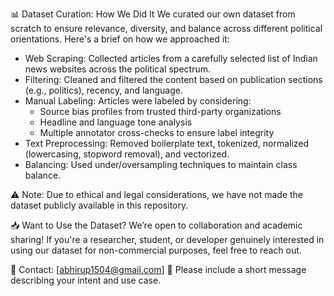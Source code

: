 📊 Dataset Curation: How We Did It
We curated our own dataset from scratch to ensure relevance, diversity, and balance across different political orientations. Here's a brief on how we approached it:

- Web Scraping: Collected articles from a carefully selected list of Indian news websites across the political spectrum.
- Filtering: Cleaned and filtered the content based on publication sections (e.g., politics), recency, and language.
- Manual Labeling: Articles were labeled by considering:
  - Source bias profiles from trusted third-party organizations
  - Headline and language tone analysis
  - Multiple annotator cross-checks to ensure label integrity
- Text Preprocessing: Removed boilerplate text, tokenized, normalized (lowercasing, stopword removal), and vectorized.
- Balancing: Used under/oversampling techniques to maintain class balance.

⚠️ Note: Due to ethical and legal considerations, we have not made the dataset publicly available in this repository.

📥 Want to Use the Dataset?
We’re open to collaboration and academic sharing!
If you're a researcher, student, or developer genuinely interested in using our dataset for non-commercial purposes, feel free to reach out.

📧 Contact: [abhirup1504@gmail.com]
📄 Please include a short message describing your intent and use case.
